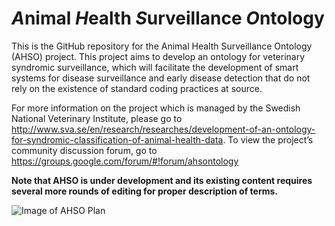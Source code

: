 # *A*nimal *H*ealth *S*urveillance *O*ntology

This is the GitHub repository for the Animal Health Surveillance Ontology (AHSO) project. This project aims to develop an ontology for veterinary syndromic surveillance, which will facilitate the development of smart systems for disease surveillance and early disease detection that do not rely on the existence of standard coding practices at source.  

For more information on the project which is managed by the Swedish National Veterinary Institute, please go to http://www.sva.se/en/research/researches/development-of-an-ontology-for-syndromic-classification-of-animal-health-data.
To view the project’s community discussion forum, go to https://groups.google.com/forum/#!forum/ahsontology 

**Note that AHSO is under development and its existing content requires several more rounds of editing for proper description of terms.**

![Image of AHSO Plan](https://github.com/SVA-SE/AHSO/blob/master/docs/img/Ontology%20Dvp%20Work%20Plan.PNG)


